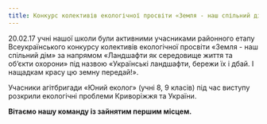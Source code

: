 ```yaml
---
title: Конкурс колективів екологічної просвіти «Земля - наш спільний дім»
---
```


20.02.17 учні нашої школи були активними учасниками районного етапу Всеукраїнського конкурсу колективів екологічної просвіти «Земля - наш спільний дім» за напрямом «Ландшафти як середовище життя та об’єкти охорони» під назвою «Українські ландшафти, бережи їх і дбай. І нащадкам красу цю земну передай!».

Учасники агітбригади «Юний еколог» (учні 8, 9 класів) під час виступу розкрили екологічні проблеми Криворіжжя та України.

**Вітаємо нашу команду із зайнятим першим місцем.**

<slideshow id="_/72157680613541716" />
